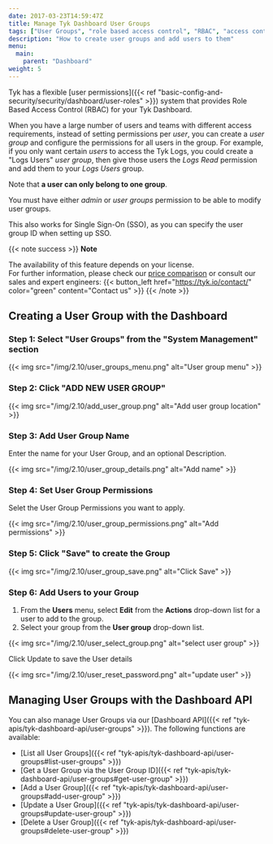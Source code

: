 ```yaml
---
date: 2017-03-23T14:59:47Z
title: Manage Tyk Dashboard User Groups
tags: ["User Groups", "role based access control", "RBAC", "access control", "Tyk Dashboard"]
description: "How to create user groups and add users to them"
menu:
  main:
    parent: "Dashboard"
weight: 5
---
```


Tyk has a flexible [user permissions]({{< ref "basic-config-and-security/security/dashboard/user-roles" >}}) system that provides Role Based Access Control (RBAC) for your Tyk Dashboard.

When you have a large number of users and teams with different access requirements, instead of setting permissions per *user*, you can create a *user group* and configure the permissions for all users in the group. For example, if you only want certain *users* to access the Tyk Logs, you could create a "Logs Users" *user group*, then give those users the *Logs Read* permission and add them to your *Logs Users* group.

Note that **a user can only belong to one group**.

You must have either *admin* or *user groups* permission to be able to modify user groups.

This also works for Single Sign-On (SSO), as you can specify the user group ID when setting up SSO.

{{< note success >}}
**Note**

The availability of this feature depends on your license.
<br>
For further information, please check our [price comparison](https://tyk.io/price-comparison/) or consult our sales and expert engineers:
{{< button_left href="https://tyk.io/contact/" color="green" content="Contact us" >}}
{{< /note >}}


## Creating a User Group with the Dashboard

### Step 1: Select "User Groups" from the "System Management" section

{{< img src="/img/2.10/user_groups_menu.png" alt="User group menu" >}}

### Step 2: Click "ADD NEW USER GROUP"

{{< img src="/img/2.10/add_user_group.png" alt="Add user group location" >}}

### Step 3: Add User Group Name

Enter the name for your User Group, and an optional Description.

{{< img src="/img/2.10/user_group_details.png" alt="Add name" >}}

### Step 4: Set User Group Permissions

Selet the User Group Permissions you want to apply.

{{< img src="/img/2.10/user_group_permissions.png" alt="Add permissions" >}}

### Step 5: Click "Save" to create the Group

{{< img src="/img/2.10/user_group_save.png" alt="Click Save" >}}

### Step 6: Add Users to your Group

 1. From the **Users** menu, select **Edit** from the **Actions** drop-down list for a user to add to the group.
 2. Select your group from the **User group** drop-down list.

{{< img src="/img/2.10/user_select_group.png" alt="select user group" >}}

Click Update to save the User details

{{< img src="/img/2.10/user_reset_password.png" alt="update user" >}}

## Managing User Groups with the Dashboard API

You can also manage User Groups via our [Dashboard API]({{< ref "tyk-apis/tyk-dashboard-api/user-groups" >}}). The following functions are available:

* [List all User Groups]({{< ref "tyk-apis/tyk-dashboard-api/user-groups#list-user-groups" >}})
* [Get a User Group via the User Group ID]({{< ref "tyk-apis/tyk-dashboard-api/user-groups#get-user-group" >}})
* [Add a User Group]({{< ref "tyk-apis/tyk-dashboard-api/user-groups#add-user-group" >}})
* [Update a User Group]({{< ref "tyk-apis/tyk-dashboard-api/user-groups#update-user-group" >}})
* [Delete a User Group]({{< ref "tyk-apis/tyk-dashboard-api/user-groups#delete-user-group" >}})

